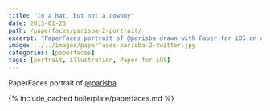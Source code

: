 ```yaml
---
title: "In a hat, but not a cowboy"
date: 2013-01-23
path: /paperfaces/parisba-2-portrait/
excerpt: "PaperFaces portrait of @parisba drawn with Paper for iOS on an iPad."
image: ../../images/paperfaces-parisba-2-twitter.jpg
categories: [paperfaces]
tags: [portrait, illustration, Paper for iOS]
---
```


PaperFaces portrait of [@parisba](https://twitter.com/parisba).

{% include_cached boilerplate/paperfaces.md %}
